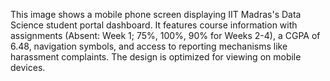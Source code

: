 This image shows a mobile phone screen displaying IIT Madras's Data Science student portal dashboard. It features course information with assignments (Absent: Week 1; 75%, 100%, 90% for Weeks 2-4), a CGPA of 6.48, navigation symbols, and access to reporting mechanisms like harassment complaints. The design is optimized for viewing on mobile devices.